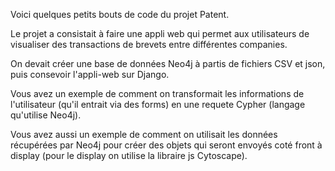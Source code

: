 Voici quelques petits bouts de code du projet Patent.

Le projet a consistait à faire une appli web qui permet aux utilisateurs de visualiser des transactions de brevets entre différentes companies. 

On devait créer une base de données Neo4j à partis de fichiers CSV et json, puis consevoir l'appli-web sur Django. 

Vous avez un exemple de comment on transformait les informations de l'utilisateur (qu'il entrait via des forms) en une requete Cypher (langage qu'utilise Neo4j).

Vous avez aussi un exemple de comment on utilisait les données récupérées par Neo4j pour créer des objets qui seront envoyés coté front à display (pour le display on utilise la libraire js Cytoscape).
